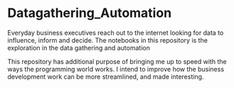 # Datagathering_Automation
Everyday business executives reach out to the internet looking for data to influence, inform and decide. The notebooks in this repository is the exploration in the data gathering and automation

This repository has additional purpose of bringing me up to speed with the ways the programming world works. I intend to improve how the business development work can be more streamlined, and made interesting.
